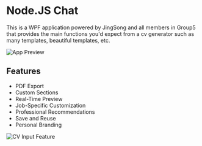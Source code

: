 Node.JS Chat
============
This is a WPF application powered by JingSong and all members in Group5 that provides the main functions you'd expect from a cv generator such as many templates, beautiful templates, etc.

![App Preview](https://github.com/user-attachments/assets/f8fb9847-d31e-429d-8b14-814725a7cd34)

## Features
- PDF Export
- Custom Sections
- Real-Time Preview
- Job-Specific Customization
- Professional Recommendations
- Save and Reuse
- Personal Branding

![CV Input Feature](https://github.com/user-attachments/assets/9e42ec5c-fc99-4eb1-b326-6cdcded0d51b)
